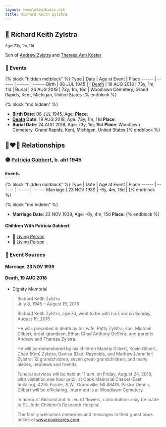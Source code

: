 ```yaml
---
layout: templates/basic.njk
title: Richard Keith Zylstra
---
```

## 🔵 Richard Keith Zylstra
<small>Age: 73y, 1m, 11d</small>

Son of [Andrew Zylstra](/people/4/44051626) and [Theresa Ann Koster](/people/8/89133966)

### 📆 Events

{% block "hidden md:block" %}
Type | Date | Age at Event | Place
------ | ------ | ------ | ------
Birth | 08 JUL 1945 |  |
[Death](#event-event-3) | 19 AUG 2018 | 73y, 1m, 11d |
Burial | 24 AUG 2018 | 73y, 1m, 16d | Woodlawn Cemetery, Grand Rapids, Kent, Michigan, United States
{% endblock %}

{% block "md:hidden" %}
- **Birth**
**Date**: 08 JUL 1945, Age:
**Place**:
- **[Death](#event-event-3)**
**Date**: 19 AUG 2018, Age: 73y, 1m, 11d
**Place**:
- **Burial**
**Date**: 24 AUG 2018, Age: 73y, 1m, 16d
**Place**: Woodlawn Cemetery, Grand Rapids, Kent, Michigan, United States
{% endblock %}

## 👩‍❤️‍👨 Relationships

### 🟣 [Patricia Gabbert](/people/3/31898817), b. abt 1945

#### Events

{% block "hidden md:block" %}
Type | Date | Age at Event | Place
------ | ------ | ------ | ------
Marriage | 23 NOV 1939 | -6y, 4m, 15d |
{% endblock %}

{% block "md:hidden" %}
- **Marriage**
**Date**: 23 NOV 1939, Age: -6y, 4m, 15d
**Place**:
{% endblock %}

#### Children With Patricia Gabbert
* 🔵 [Living Person](/people/6/65026517)
* 🔵 [Living Person](/people/8/89027494)
### 📰 Event Sources

#### <a id="event-family-0-event-0"></a> Marriage, 23 NOV 1939

#### <a id="event-event-3"></a> Death, 19 AUG 2018
* Dignity Memorial
>   
  > Richard Keith Zylstra  
  > July 8, 1945 – August 19, 2018  
  >   
  > Richard Keith Zylstra, age 73, went to be with his Lord on Sunday, August 19, 2018.  
  >   
  > He was preceded in death by his wife, Patty Zylstra; son, Michael Gilbert; great-grandson, Ethan Chad Anthony DeSero; and parents Andrew and Theresa Zylstra.  
  >   
  > He will be remembered by his children Manely Gilbert, Kevin Gilbert, Chad (Kim) Zylstra, Denise (Dan) Reynolds, and Mathew (Jennifer) Zylstra; 12 grandchildren; seven great-grandchildren; and many nieces, nephews and friends.  
  >   
  > Funeral services will be held at 11 a.m. on Friday, August 24, 2018, with visitation one hour prior, at Cook Memorial Chapel (East building), 4235 Prairie, S.W., Grandville, MI 49418. Pastor Dennis Gilbert will be officiating. Interment is at Woodlawn Cemetery.  
  >   
  > In honor of Richard and in lieu of flowers, contributions may be made to St. Jude Children’s Research Hospital.  
  >   
  > The family welcomes memories and messages in their guest book online at www.cookcares.com.
